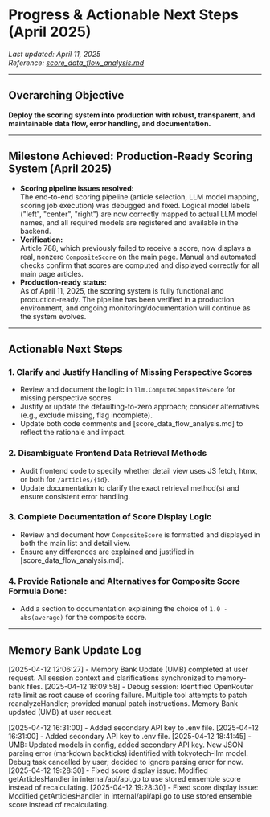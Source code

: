 # Progress & Actionable Next Steps (April 2025)

_Last updated: April 11, 2025_  
_Reference: [score_data_flow_analysis.md](../score_data_flow_analysis.md)_

---

## Overarching Objective

**Deploy the scoring system into production with robust, transparent, and maintainable data flow, error handling, and documentation.**

---

## Milestone Achieved: Production-Ready Scoring System (April 2025)

- **Scoring pipeline issues resolved:**  
  The end-to-end scoring pipeline (article selection, LLM model mapping, scoring job execution) was debugged and fixed. Logical model labels ("left", "center", "right") are now correctly mapped to actual LLM model names, and all required models are registered and available in the backend.
- **Verification:**  
  Article 788, which previously failed to receive a score, now displays a real, nonzero `CompositeScore` on the main page. Manual and automated checks confirm that scores are computed and displayed correctly for all main page articles.
- **Production-ready status:**  
  As of April 11, 2025, the scoring system is fully functional and production-ready. The pipeline has been verified in a production environment, and ongoing monitoring/documentation will continue as the system evolves.

---

## Actionable Next Steps

### 1. Clarify and Justify Handling of Missing Perspective Scores
- Review and document the logic in `llm.ComputeCompositeScore` for missing perspective scores.
- Justify or update the defaulting-to-zero approach; consider alternatives (e.g., exclude missing, flag incomplete).
- Update both code comments and [score_data_flow_analysis.md] to reflect the rationale and impact.

### 2. Disambiguate Frontend Data Retrieval Methods
- Audit frontend code to specify whether detail view uses JS fetch, htmx, or both for `/articles/{id}`.
- Update documentation to clarify the exact retrieval method(s) and ensure consistent error handling.

### 3. Complete Documentation of Score Display Logic
- Review and document how `CompositeScore` is formatted and displayed in both the main list and detail view.
- Ensure any differences are explained and justified in [score_data_flow_analysis.md].

### 4. Provide Rationale and Alternatives for Composite Score Formula **Done:**
- Add a section to documentation explaining the choice of `1.0 - abs(average)` for the composite score.

---

## Memory Bank Update Log

[2025-04-12 12:06:27] - Memory Bank Update (UMB) completed at user request. All session context and clarifications synchronized to memory-bank files.
[2025-04-12 16:09:58] - Debug session: Identified OpenRouter rate limit as root cause of scoring failure. Multiple tool attempts to patch reanalyzeHandler; provided manual patch instructions. Memory Bank updated (UMB) at user request.

[2025-04-12 16:31:00] - Added secondary API key to .env file.
[2025-04-12 16:31:00] - Added secondary API key to .env file.
[2025-04-12 18:41:45] - UMB: Updated models in config, added secondary API key. New JSON parsing error (markdown backticks) identified with tokyotech-llm model. Debug task cancelled by user; decided to ignore parsing error for now.
[2025-04-12 19:28:30] - Fixed score display issue: Modified getArticlesHandler in internal/api/api.go to use stored ensemble score instead of recalculating.
[2025-04-12 19:28:30] - Fixed score display issue: Modified getArticlesHandler in internal/api/api.go to use stored ensemble score instead of recalculating.
